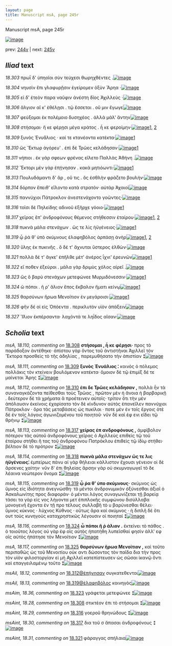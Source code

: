 ```yaml
---
layout: page
title: Manuscript msA, page 245r
---
```


Manuscript msA, page 245r

[![image](http://www.homermultitext.org/iipsrv?OBJ=IIP,1.0&FIF=/project/homer/pyramidal/deepzoom/hmt/vaimg/2017a/VA245RN_0416.tif&WID=100&CVT=JPEG)](http://www.homermultitext.org/ict2/?urn=urn:cite2:hmt:vaimg.2017a:VA245RN_0416)

prev:  [244v](../244v/) | next:  [245v](../245v/)

## *Iliad* text

*18.303* <a id="18.303"/> πρωῒ δ' ὑπηοῖοι σὺν τεύχεσι θωρηχθέντες .[![image](http://www.homermultitext.org/iipsrv?OBJ=IIP,1.0&FIF=/project/homer/pyramidal/deepzoom/hmt/vaimg/2017a/VA245RN_0416.tif&RGN=0.198,0.2119,0.366,0.0285&WID=1000&CVT=JPEG)](http://www.homermultitext.org/ict2/?urn=urn:cite2:hmt:vaimg.2017a:VA245RN_0416@0.198,0.2119,0.366,0.0285)

*18.304* <a id="18.304"/> νηυσὶν ἔπι γλαφυρῇσιν ἐγείρομεν ὀξὺν Ἄρηα ·[![image](http://www.homermultitext.org/iipsrv?OBJ=IIP,1.0&FIF=/project/homer/pyramidal/deepzoom/hmt/vaimg/2017a/VA245RN_0416.tif&RGN=0.204,0.2359,0.382,0.0248&WID=1000&CVT=JPEG)](http://www.homermultitext.org/ict2/?urn=urn:cite2:hmt:vaimg.2017a:VA245RN_0416@0.204,0.2359,0.382,0.0248)

*18.305* <a id="18.305"/> εἰ δ' ἐτεὸν παρα ναῦφιν ἀνέστη δῖος Ἀχιλλεὺς ·[![image](http://www.homermultitext.org/iipsrv?OBJ=IIP,1.0&FIF=/project/homer/pyramidal/deepzoom/hmt/vaimg/2017a/VA245RN_0416.tif&RGN=0.203,0.2547,0.378,0.024&WID=1000&CVT=JPEG)](http://www.homermultitext.org/ict2/?urn=urn:cite2:hmt:vaimg.2017a:VA245RN_0416@0.203,0.2547,0.378,0.024)

*18.306* <a id="18.306"/> ἄλγιον αἴ κ' ἐθέλῃσι . τῷ ἔσσεται . οὔ μιν ἔγωγε[![image](http://www.homermultitext.org/iipsrv?OBJ=IIP,1.0&FIF=/project/homer/pyramidal/deepzoom/hmt/vaimg/2017a/VA245RN_0416.tif&RGN=0.203,0.2742,0.383,0.024&WID=1000&CVT=JPEG)](http://www.homermultitext.org/ict2/?urn=urn:cite2:hmt:vaimg.2017a:VA245RN_0416@0.203,0.2742,0.383,0.024)

*18.307* <a id="18.307"/> φεύξομαι ἐκ πολέμοιο δυσηχέος . ἀλλὰ μάλ' ἄντην[![image](http://www.homermultitext.org/iipsrv?OBJ=IIP,1.0&FIF=/project/homer/pyramidal/deepzoom/hmt/vaimg/2017a/VA245RN_0416.tif&RGN=0.201,0.293,0.414,0.0225&WID=1000&CVT=JPEG)](http://www.homermultitext.org/ict2/?urn=urn:cite2:hmt:vaimg.2017a:VA245RN_0416@0.201,0.293,0.414,0.0225)

*18.308* <a id="18.308"/> στήσομαι· ἤ κε φέρῃσι μέγα κράτος . ἦ κε φεροίμην·[![image](http://www.homermultitext.org/iipsrv?OBJ=IIP,1.0&FIF=/project/homer/pyramidal/deepzoom/hmt/vaimg/2017a/VA245RN_0416.tif&RGN=0.197,0.311,0.438,0.0225&WID=1000&CVT=JPEG)](http://www.homermultitext.org/ict2/?urn=urn:cite2:hmt:vaimg.2017a:VA245RN_0416@0.197,0.311,0.438,0.0225)[1](#msAint_18.28), [2](#msA_18.110)

*18.309* <a id="18.309"/> ξυνὸς Ἐνυα̋λιος · καί τε κτανέοντα κατέκτα·[![image](http://www.homermultitext.org/iipsrv?OBJ=IIP,1.0&FIF=/project/homer/pyramidal/deepzoom/hmt/vaimg/2017a/VA245RN_0416.tif&RGN=0.193,0.3313,0.426,0.0225&WID=1000&CVT=JPEG)](http://www.homermultitext.org/ict2/?urn=urn:cite2:hmt:vaimg.2017a:VA245RN_0416@0.193,0.3313,0.426,0.0225)[1](#msA_18.111)

*18.310* <a id="18.310"/> ὥς Ἕκτωρ ἀγόρευ' . ἐπὶ δὲ Τρῶες κελάδησαν·[![image](http://www.homermultitext.org/iipsrv?OBJ=IIP,1.0&FIF=/project/homer/pyramidal/deepzoom/hmt/vaimg/2017a/VA245RN_0416.tif&RGN=0.202,0.3464,0.39,0.0255&WID=1000&CVT=JPEG)](http://www.homermultitext.org/ict2/?urn=urn:cite2:hmt:vaimg.2017a:VA245RN_0416@0.202,0.3464,0.39,0.0255)[1](#msA_18.112)

*18.311* <a id="18.311"/> νήπιοι . ἐκ γάρ σφεων φρένας εἵλετο Παλλὰς Ἀθήνη .[![image](http://www.homermultitext.org/iipsrv?OBJ=IIP,1.0&FIF=/project/homer/pyramidal/deepzoom/hmt/vaimg/2017a/VA245RN_0416.tif&RGN=0.2,0.3636,0.427,0.0263&WID=1000&CVT=JPEG)](http://www.homermultitext.org/ict2/?urn=urn:cite2:hmt:vaimg.2017a:VA245RN_0416@0.2,0.3636,0.427,0.0263)

*18.312* <a id="18.312"/> Ἕκτορι μὲν γὰρ ἐπῄνησαν . κακὰ μητιόωντι·[![image](http://www.homermultitext.org/iipsrv?OBJ=IIP,1.0&FIF=/project/homer/pyramidal/deepzoom/hmt/vaimg/2017a/VA245RN_0416.tif&RGN=0.196,0.3839,0.41,0.0248&WID=1000&CVT=JPEG)](http://www.homermultitext.org/ict2/?urn=urn:cite2:hmt:vaimg.2017a:VA245RN_0416@0.196,0.3839,0.41,0.0248)[1](#msAil_18.12)

*18.313* <a id="18.313"/> Πουλυδάμαντι δ' ἂρ , οὔ τις . ὃς ἐσθλὴν φράζετο βουλήν·[![image](http://www.homermultitext.org/iipsrv?OBJ=IIP,1.0&FIF=/project/homer/pyramidal/deepzoom/hmt/vaimg/2017a/VA245RN_0416.tif&RGN=0.2,0.4035,0.433,0.0225&WID=1000&CVT=JPEG)](http://www.homermultitext.org/ict2/?urn=urn:cite2:hmt:vaimg.2017a:VA245RN_0416@0.2,0.4035,0.433,0.0225)

*18.314* <a id="18.314"/> δόρπον ἔπειθ' εἵλοντο κατὰ στρατόν· αὐτὰρ Ἀχαιοὶ[![image](http://www.homermultitext.org/iipsrv?OBJ=IIP,1.0&FIF=/project/homer/pyramidal/deepzoom/hmt/vaimg/2017a/VA245RN_0416.tif&RGN=0.198,0.4215,0.433,0.0285&WID=1000&CVT=JPEG)](http://www.homermultitext.org/ict2/?urn=urn:cite2:hmt:vaimg.2017a:VA245RN_0416@0.198,0.4215,0.433,0.0285)

*18.315* <a id="18.315"/> παννύχιοι Πάτροκλον ἀνεστενάχοντο γοῶντες·[![image](http://www.homermultitext.org/iipsrv?OBJ=IIP,1.0&FIF=/project/homer/pyramidal/deepzoom/hmt/vaimg/2017a/VA245RN_0416.tif&RGN=0.198,0.4433,0.394,0.024&WID=1000&CVT=JPEG)](http://www.homermultitext.org/ict2/?urn=urn:cite2:hmt:vaimg.2017a:VA245RN_0416@0.198,0.4433,0.394,0.024)

*18.316* <a id="18.316"/> τοῖσι δὲ Πηλείδης αδινοῦ ἐξῆρχε γόοιο·[![image](http://www.homermultitext.org/iipsrv?OBJ=IIP,1.0&FIF=/project/homer/pyramidal/deepzoom/hmt/vaimg/2017a/VA245RN_0416.tif&RGN=0.193,0.4583,0.358,0.024&WID=1000&CVT=JPEG)](http://www.homermultitext.org/ict2/?urn=urn:cite2:hmt:vaimg.2017a:VA245RN_0416@0.193,0.4583,0.358,0.024)[1](#msAint_18.29)

*18.317* <a id="18.317"/> χεῖρας ἒπ' ἀνδροφόνους θέμενος στήθεσσιν ἑταίρου·[![image](http://www.homermultitext.org/iipsrv?OBJ=IIP,1.0&FIF=/project/homer/pyramidal/deepzoom/hmt/vaimg/2017a/VA245RN_0416.tif&RGN=0.196,0.4771,0.433,0.027&WID=1000&CVT=JPEG)](http://www.homermultitext.org/ict2/?urn=urn:cite2:hmt:vaimg.2017a:VA245RN_0416@0.196,0.4771,0.433,0.027)[1](#msA_18.113), [2](#msAint_18.30)

*18.318* <a id="18.318"/> πυκνὰ μάλα στενάχων . ὥς τε λὶς ἠϋγένειος·[![image](http://www.homermultitext.org/iipsrv?OBJ=IIP,1.0&FIF=/project/homer/pyramidal/deepzoom/hmt/vaimg/2017a/VA245RN_0416.tif&RGN=0.195,0.4974,0.393,0.0225&WID=1000&CVT=JPEG)](http://www.homermultitext.org/ict2/?urn=urn:cite2:hmt:vaimg.2017a:VA245RN_0416@0.195,0.4974,0.393,0.0225)[1](#msA_18.114)

*18.319* <a id="18.319"/> ᾧ ῥά θ' ὑπὸ σκύμνους ἐλαφηβόλος ἁρπάσῃ ἀνὴρ[![image](http://www.homermultitext.org/iipsrv?OBJ=IIP,1.0&FIF=/project/homer/pyramidal/deepzoom/hmt/vaimg/2017a/VA245RN_0416.tif&RGN=0.197,0.5124,0.43,0.0285&WID=1000&CVT=JPEG)](http://www.homermultitext.org/ict2/?urn=urn:cite2:hmt:vaimg.2017a:VA245RN_0416@0.197,0.5124,0.43,0.0285)[1](#msAil_18.13), [2](#msA_18.115)

*18.320* <a id="18.320"/> ὕλης ἐκ πυκινῆς . ὃ δέ τ' ἄχνυται ὕστερος ἐλθὼν·[![image](http://www.homermultitext.org/iipsrv?OBJ=IIP,1.0&FIF=/project/homer/pyramidal/deepzoom/hmt/vaimg/2017a/VA245RN_0416.tif&RGN=0.194,0.5319,0.416,0.027&WID=1000&CVT=JPEG)](http://www.homermultitext.org/ict2/?urn=urn:cite2:hmt:vaimg.2017a:VA245RN_0416@0.194,0.5319,0.416,0.027)

*18.321* <a id="18.321"/> πολλὰ δέ τ' ἄγκε' ἐπῆλθε μὲτ' ἀνέρος ΐχνι' ἐρευνῶν[![image](http://www.homermultitext.org/iipsrv?OBJ=IIP,1.0&FIF=/project/homer/pyramidal/deepzoom/hmt/vaimg/2017a/VA245RN_0416.tif&RGN=0.189,0.5515,0.43,0.0278&WID=1000&CVT=JPEG)](http://www.homermultitext.org/ict2/?urn=urn:cite2:hmt:vaimg.2017a:VA245RN_0416@0.189,0.5515,0.43,0.0278)[1](#msAint_18.31)

*18.322* <a id="18.322"/> εἴ ποθεν ἐξεύροι . μάλα γὰρ δριμὺς χόλος αἱρεῖ .[![image](http://www.homermultitext.org/iipsrv?OBJ=IIP,1.0&FIF=/project/homer/pyramidal/deepzoom/hmt/vaimg/2017a/VA245RN_0416.tif&RGN=0.198,0.5695,0.411,0.0278&WID=1000&CVT=JPEG)](http://www.homermultitext.org/ict2/?urn=urn:cite2:hmt:vaimg.2017a:VA245RN_0416@0.198,0.5695,0.411,0.0278)

*18.323* <a id="18.323"/> ὣς ὃ βαρὺ στενάχων μετεφώνεε Μυρμιδόνεσσιν·[![image](http://www.homermultitext.org/iipsrv?OBJ=IIP,1.0&FIF=/project/homer/pyramidal/deepzoom/hmt/vaimg/2017a/VA245RN_0416.tif&RGN=0.198,0.5883,0.411,0.0278&WID=1000&CVT=JPEG)](http://www.homermultitext.org/ict2/?urn=urn:cite2:hmt:vaimg.2017a:VA245RN_0416@0.198,0.5883,0.411,0.0278)[1](#msAim_18.36)

*18.324* <a id="18.324"/> ῶ πόποι . ῆ ρ' ἅλιον ἔπος ἔκβαλον ἤματι κείνῳ[![image](http://www.homermultitext.org/iipsrv?OBJ=IIP,1.0&FIF=/project/homer/pyramidal/deepzoom/hmt/vaimg/2017a/VA245RN_0416.tif&RGN=0.195,0.6086,0.421,0.0255&WID=1000&CVT=JPEG)](http://www.homermultitext.org/ict2/?urn=urn:cite2:hmt:vaimg.2017a:VA245RN_0416@0.195,0.6086,0.421,0.0255)[1](#msA_18.116)

*18.325* <a id="18.325"/> θαρσύνων ἥρωα Μενοίτιον ἐν μεγάροισι·[![image](http://www.homermultitext.org/iipsrv?OBJ=IIP,1.0&FIF=/project/homer/pyramidal/deepzoom/hmt/vaimg/2017a/VA245RN_0416.tif&RGN=0.191,0.6273,0.384,0.0225&WID=1000&CVT=JPEG)](http://www.homermultitext.org/ict2/?urn=urn:cite2:hmt:vaimg.2017a:VA245RN_0416@0.191,0.6273,0.384,0.0225)[1](#msA_18.117)

*18.326* <a id="18.326"/> φῆν δέ οἱ εἰς Ὀπόεντα . περικλυτὸν υἱὸν ἀπάξειν[![image](http://www.homermultitext.org/iipsrv?OBJ=IIP,1.0&FIF=/project/homer/pyramidal/deepzoom/hmt/vaimg/2017a/VA245RN_0416.tif&RGN=0.191,0.6431,0.424,0.0263&WID=1000&CVT=JPEG)](http://www.homermultitext.org/ict2/?urn=urn:cite2:hmt:vaimg.2017a:VA245RN_0416@0.191,0.6431,0.424,0.0263)

*18.327* <a id="18.327"/> Ἴ̈λιον ἐκπέρσαντα· λαχόντά τε ληΐδος αῖσαν·[![image](http://www.homermultitext.org/iipsrv?OBJ=IIP,1.0&FIF=/project/homer/pyramidal/deepzoom/hmt/vaimg/2017a/VA245RN_0416.tif&RGN=0.191,0.6627,0.427,0.0323&WID=1000&CVT=JPEG)](http://www.homermultitext.org/ict2/?urn=urn:cite2:hmt:vaimg.2017a:VA245RN_0416@0.191,0.6627,0.427,0.0323)

## *Scholia* text

*msA, 18.110, commenting on* [18.308](#18.308)  <a id="msA_18.110"/> **στήσομαι , ἦ κε φέρῃσι·** προς τὸ παράδοξον ἀντέθηκε· ἀπίστου γὰρ ὄντος τοῦ ἀντιστῆναι Ἀχιλλεῖ τὸν Ἕκτορα προσθεὶς τὸ τῆς ἀδηλίας , παρεμυθήσατο τὴν ἀπιστίαν ⁑[![image](http://www.homermultitext.org/iipsrv?OBJ=IIP,1.0&FIF=/project/homer/pyramidal/deepzoom/hmt/vaimg/2017a/VA245RN_0416.tif&RGN=0.631,0.3035,0.204,0.0774&WID=1000&CVT=JPEG)](http://www.homermultitext.org/ict2/?urn=urn:cite2:hmt:vaimg.2017a:VA245RN_0416@0.631,0.3035,0.204,0.0774)

*msA, 18.111, commenting on* [18.309](#18.309)  <a id="msA_18.111"/> **ξυνὸς Ἐνυάλιος ⁚** κοινὸς ὁ πόλεμος πολλάκις τὸν κτείνειν βουλόμενον κατέκτα· ὅμοιον δὲ τῷ ἐπιμὶξ δέ τε μαίνεται Ἄρης ⁑[![image](http://www.homermultitext.org/iipsrv?OBJ=IIP,1.0&FIF=/project/homer/pyramidal/deepzoom/hmt/vaimg/2017a/VA245RN_0416.tif&RGN=0.633,0.3734,0.202,0.0518&WID=1000&CVT=JPEG)](http://www.homermultitext.org/ict2/?urn=urn:cite2:hmt:vaimg.2017a:VA245RN_0416@0.633,0.3734,0.202,0.0518)

*msA, 18.112, commenting on* [18.310](#18.310)  <a id="msA_18.112"/> **ἐπι δε Τρῶες κελάδησαν ,** πολλὰ ἦν τὰ συναναγκάζοντα πείθεσθαι τοὺς Τρῶας , πρῶτον μὲν ἡ ἄνοια ἡ βαρβαρικῇ . δεύτερον δὲ τὰ χρήματα ἃ προέτεινεν αὐτοῖς· τρίτον ὅτι τὴν μὲν ἀπόλαυσιν ἐκείνοις ἐχαρίσατο τὸν δὲ κίνδυνον αὐτὸς ἐπανεῖλεν παννύχιοι Πάτροκλον · ὅρα τὰς μεταβάσεις ὡς πυκίλαι · ποτε μὲν ἐν τοῖς ἔργοις ὁτὲ δὲ ἐν τοῖς λόγοις ἀγωνιζομένου τοῦ ποιητοῦ· νῦν δὲ καὶ ἐφ ενι εἴδει τῷ θρήνῳ ⁑[![image](http://www.homermultitext.org/iipsrv?OBJ=IIP,1.0&FIF=/project/homer/pyramidal/deepzoom/hmt/vaimg/2017a/VA245RN_0416.tif&RGN=0.629,0.4177,0.192,0.1412&WID=1000&CVT=JPEG)](http://www.homermultitext.org/ict2/?urn=urn:cite2:hmt:vaimg.2017a:VA245RN_0416@0.629,0.4177,0.192,0.1412)

*msA, 18.113, commenting on* [18.317](#18.317)  <a id="msA_18.113"/> **χείρας ἐπ ανδροφόνους ,** ἀμφίβολον πότερον τὰς αὐτοῦ ἀνδροφόνους χεῖρας ὁ Αχιλλεὺς επιθεὶς τῷ τοῦ ἑταίρου στήθει ἢ τας τοῦ ἀνδροφόνου Πατρόκλου ἐπιθεὶς τῷ ἰδίῳ στήθει· βέλτιον δὲ τὸ πρότρον ⁑[![image](http://www.homermultitext.org/iipsrv?OBJ=IIP,1.0&FIF=/project/homer/pyramidal/deepzoom/hmt/vaimg/2017a/VA245RN_0416.tif&RGN=0.62,0.5485,0.224,0.0811&WID=1000&CVT=JPEG)](http://www.homermultitext.org/ict2/?urn=urn:cite2:hmt:vaimg.2017a:VA245RN_0416@0.62,0.5485,0.224,0.0811)

*msA, 18.114, commenting on* [18.318](#18.318)  <a id="msA_18.114"/> **πυκνὰ μάλα στενάχων ὥς τε λις ἠϋγένειος⁚** ἐμπείρως πάνυ αἱ γὰρ θήλειαι κάλλιστον ἔχουσι γένειον οἱ δὲ ἄρσενες χαίτην· νῦν δ' ἐπι θηλείας ἄρσην γὰρ οὐ σκυμναγωγεῖ τὸ δε λέαινα νεώτερον ὄνομα ⁑[![image](http://www.homermultitext.org/iipsrv?OBJ=IIP,1.0&FIF=/project/homer/pyramidal/deepzoom/hmt/vaimg/2017a/VA245RN_0416.tif&RGN=0.614,0.6221,0.231,0.0721&WID=1000&CVT=JPEG)](http://www.homermultitext.org/ict2/?urn=urn:cite2:hmt:vaimg.2017a:VA245RN_0416@0.614,0.6221,0.231,0.0721)

*msA, 18.115, commenting on* [18.319](#18.319)  <a id="msA_18.115"/> **ᾧ ῥα θ' ὑπο σκύμνους·** σκύμνος ὡς ὕμνος εἰς ἰδιότητα ἀνεγνώσθη· τὸ μέντοι ἀνδρονυμικὸν ὀξύνεσθαι ἀξιοῖ ὁ Ἀσκαλωνίτης προς διαφοράν· ὁ μέντοι λόγος συναγωνίζεται τῇ βαρείᾳ τάσει τα γὰρ εἰς νος λήγοντα μετ ἐπιπλοκῆς συμφώνου δισύλλαβα μονογενῆ ἔχοντα ἐν τῇ προ τέλους συλλαβῆ τὸ υ βαρύνεσθαι θέλει· ὕμνος κύκνος · λύχνος Κύθνος · οὕτως ἄρα καὶ σκύμνος · ἡ διπλῆ δὲ ὅτι ουτ τοὺς κυνηγοὺς καταχρηστικῶς λέγουσιν οἱ ποιηταί ⁑[![image](http://www.homermultitext.org/iipsrv?OBJ=IIP,1.0&FIF=/project/homer/pyramidal/deepzoom/hmt/vaimg/2017a/VA245RN_0416.tif&RGN=0.169,0.6875,0.646,0.0646&WID=1000&CVT=JPEG)](http://www.homermultitext.org/ict2/?urn=urn:cite2:hmt:vaimg.2017a:VA245RN_0416@0.169,0.6875,0.646,0.0646)

*msA, 18.116, commenting on* [18.324](#18.324)  <a id="msA_18.116"/> **ὦ πόποι ῆ ῥ άλιον .** ἐκτείνει τὸ πάθος . ὁ τοιοῦτος λόγος οὐ γὰρ ἐφ οῖς αὐτὸς ἠπατήθη λυπεῖσθαί φησὶν ἀλλ' εφ οῖς αὐτὸς ἠπάτησε τὸν Μενοίτιον ⁑[![image](http://www.homermultitext.org/iipsrv?OBJ=IIP,1.0&FIF=/project/homer/pyramidal/deepzoom/hmt/vaimg/2017a/VA245RN_0416.tif&RGN=0.173,0.7325,0.658,0.0361&WID=1000&CVT=JPEG)](http://www.homermultitext.org/ict2/?urn=urn:cite2:hmt:vaimg.2017a:VA245RN_0416@0.173,0.7325,0.658,0.0361)

*msA, 18.117, commenting on* [18.325](#18.325)  <a id="msA_18.117"/> **θαρσύνων ἥρωα Μενοίτιον ,** καὶ τοῦτο περιπαθῶς ὡς τοῦ Μενοιτίου οὐκ αντι δώσοντος τὸν παῖδα δια τὴν προς τὸν υἱὸν φιλοστοργίαν εἰ μὴ Αχιλλεῖ κατεπίστευσεν ὡς σῶσαι ἱκανῷ ὄντι καὶ επαγγειλαμένῳ τοῦτο ⁑[![image](http://www.homermultitext.org/iipsrv?OBJ=IIP,1.0&FIF=/project/homer/pyramidal/deepzoom/hmt/vaimg/2017a/VA245RN_0416.tif&RGN=0.175,0.7498,0.643,0.0443&WID=1000&CVT=JPEG)](http://www.homermultitext.org/ict2/?urn=urn:cite2:hmt:vaimg.2017a:VA245RN_0416@0.175,0.7498,0.643,0.0443)

*msAil, 18.12, commenting on* [18.312@ἐπῄνησαν](#18.312@ἐπῄνησαν)  <a id="msAil_18.12"/> συγκατεθεντοι[![image](http://www.homermultitext.org/iipsrv?OBJ=IIP,1.0&FIF=/project/homer/pyramidal/deepzoom/hmt/vaimg/2017a/VA245RN_0416.tif&RGN=0.391,0.3809,0.093,0.0165&WID=1000&CVT=JPEG)](http://www.homermultitext.org/ict2/?urn=urn:cite2:hmt:vaimg.2017a:VA245RN_0416@0.391,0.3809,0.093,0.0165)

*msAil, 18.13, commenting on* [18.319@ἐλαφηβόλος](#18.319@ἐλαφηβόλος)  <a id="msAil_18.13"/> κοινηγὸς[![image](http://www.homermultitext.org/iipsrv?OBJ=IIP,1.0&FIF=/project/homer/pyramidal/deepzoom/hmt/vaimg/2017a/VA245RN_0416.tif&RGN=0.448,0.5101,0.063,0.0218&WID=1000&CVT=JPEG)](http://www.homermultitext.org/ict2/?urn=urn:cite2:hmt:vaimg.2017a:VA245RN_0416@0.448,0.5101,0.063,0.0218)

*msAim, 18.36, commenting on* [18.323](#18.323)  <a id="msAim_18.36"/> γράφεται μετεφώνεε ⁑[![image](http://www.homermultitext.org/iipsrv?OBJ=IIP,1.0&FIF=/project/homer/pyramidal/deepzoom/hmt/vaimg/2017a/VA245RN_0416.tif&RGN=0.585,0.5845,0.058,0.0473&WID=1000&CVT=JPEG)](http://www.homermultitext.org/ict2/?urn=urn:cite2:hmt:vaimg.2017a:VA245RN_0416@0.585,0.5845,0.058,0.0473)

*msAint, 18.28, commenting on* [18.308](#18.308)  <a id="msAint_18.28"/> στικτέον ἐπι τὸ στήσομαι ⁑[![image](http://www.homermultitext.org/iipsrv?OBJ=IIP,1.0&FIF=/project/homer/pyramidal/deepzoom/hmt/vaimg/2017a/VA245RN_0416.tif&RGN=0.117,0.3073,0.092,0.0391&WID=1000&CVT=JPEG)](http://www.homermultitext.org/ict2/?urn=urn:cite2:hmt:vaimg.2017a:VA245RN_0416@0.117,0.3073,0.092,0.0391)

*msAint, 18.29, commenting on* [18.316](#18.316)  <a id="msAint_18.29"/> γοεροῦ θρηνώδους ⁑[![image](http://www.homermultitext.org/iipsrv?OBJ=IIP,1.0&FIF=/project/homer/pyramidal/deepzoom/hmt/vaimg/2017a/VA245RN_0416.tif&RGN=0.125,0.456,0.084,0.0368&WID=1000&CVT=JPEG)](http://www.homermultitext.org/ict2/?urn=urn:cite2:hmt:vaimg.2017a:VA245RN_0416@0.125,0.456,0.084,0.0368)

*msAint, 18.30, commenting on* [18.317](#18.317)  <a id="msAint_18.30"/> δια τοῦ σ ἅπασαι ἀνδροφόνους ⁑[![image](http://www.homermultitext.org/iipsrv?OBJ=IIP,1.0&FIF=/project/homer/pyramidal/deepzoom/hmt/vaimg/2017a/VA245RN_0416.tif&RGN=0.127,0.4808,0.084,0.0488&WID=1000&CVT=JPEG)](http://www.homermultitext.org/ict2/?urn=urn:cite2:hmt:vaimg.2017a:VA245RN_0416@0.127,0.4808,0.084,0.0488)

*msAint, 18.31, commenting on* [18.321](#18.321)  <a id="msAint_18.31"/> φάραγγας σπήλαια[![image](http://www.homermultitext.org/iipsrv?OBJ=IIP,1.0&FIF=/project/homer/pyramidal/deepzoom/hmt/vaimg/2017a/VA245RN_0416.tif&RGN=0.139,0.5447,0.099,0.0225&WID=1000&CVT=JPEG)](http://www.homermultitext.org/ict2/?urn=urn:cite2:hmt:vaimg.2017a:VA245RN_0416@0.139,0.5447,0.099,0.0225)